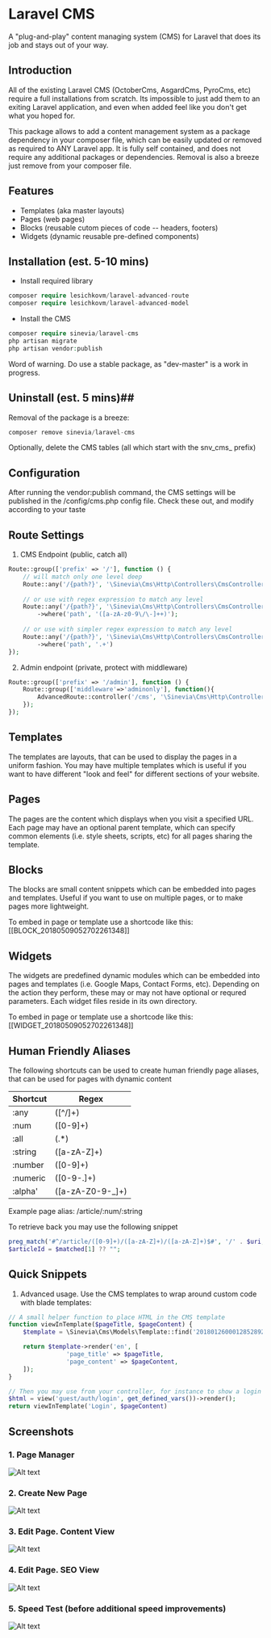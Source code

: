 # Laravel CMS #

A "plug-and-play" content managing system (CMS) for Laravel that does its job and stays out of your way.

## Introduction ##

All of the existing Laravel CMS (OctoberCms, AsgardCms, PyroCms, etc) require a full installations from scratch. Its impossible to just add them to an exiting Laravel application, and even when added feel like you don't get what you hoped for.

This package allows to add a content management system as a package dependency in your composer file, which can be easily updated or removed as required to ANY Laravel app. It is fully self contained, and does not require any additional packages or dependencies. Removal is also a breeze just remove from your composer file.

## Features ##

- Templates (aka master layouts)
- Pages (web pages)
- Blocks (reusable cutom pieces of code -- headers, footers)
- Widgets (dynamic reusable pre-defined components)

## Installation (est. 5-10 mins) ##

- Install required library

```php
composer require lesichkovm/laravel-advanced-route
composer require lesichkovm/laravel-advanced-model
```

- Install the CMS
```php
composer require sinevia/laravel-cms
php artisan migrate
php artisan vendor:publish
```

Word of warning. Do use a stable package, as "dev-master" is a work in progress.

## Uninstall (est. 5 mins)##

Removal of the package is a breeze:

```php
composer remove sinevia/laravel-cms
```

Optionally, delete the CMS tables (all which start with the snv_cms_ prefix)

## Configuration

After running the vendor:publish command, the CMS settings will be published in the /config/cms.php config file. Check these out, and modify according to your taste


## Route Settings ##

1. CMS Endpoint (public, catch all)

```php
Route::group(['prefix' => '/'], function () {
    // will match only one level deep
    Route::any('/{path?}', '\Sinevia\Cms\Http\Controllers\CmsController@anyPageView');
    
    // or use with regex expression to match any level
    Route::any('/{path?}', '\Sinevia\Cms\Http\Controllers\CmsController@anyPageView')
        ->where('path', '([a-zA-z0-9\/\-]++)');
        
    // or use with simpler regex expression to match any level
    Route::any('/{path?}', '\Sinevia\Cms\Http\Controllers\CmsController@anyPageView')
        ->where('path', '.+')
});
```

2. Admin endpoint (private, protect with middleware)

```php
Route::group(['prefix' => '/admin'], function () {
    Route::group(['middleware'=>'adminonly'], function(){
        AdvancedRoute::controller('/cms', '\Sinevia\Cms\Http\Controllers\CmsController');
    });
});
```

## Templates ##

The templates are layouts, that can be used to display the pages in a uniform fashion. You may have multiple templates which is useful if you want to have different "look and feel" for different sections of your website.

## Pages ##

The pages are the content which displays when you visit a specified URL. Each page may have an optional parent template, which can specify common elements (i.e. style sheets, scripts, etc) for all pages sharing the template.

## Blocks ##

The blocks are small content snippets which can be embedded into pages and templates. Useful if you want to use on multiple pages, or to make pages more lightweight.

To embed in page or template use a shortcode like this: [[BLOCK_20180509052702261348]] 

## Widgets ##

The widgets are predefined dynamic modules which can be embedded into pages and templates (i.e. Google Maps, Contact Forms, etc). Depending on the action they perform, these may or may not have optional or requred parameters. Each widget files reside in its own directory.

To embed in page or template use a shortcode like this: [[WIDGET_20180509052702261348]]

## Human Friendly Aliases ##
The following shortcuts can be used to create human friendly page aliases, that can be used for pages with dynamic content

|Shortcut | Regex |
| ------- |-------|
| :any    | ([^/]+) |
| :num    | ([0-9]+) |
| :all    | (.*) |
| :string | ([a-zA-Z]+) |
| :number | ([0-9]+) |
| :numeric | ([0-9-.]+) |
| :alpha' | ([a-zA-Z0-9-_]+) |

Example page alias: /article/:num/:string

To retrieve back you may use the following snippet
```php
preg_match('#^/article/([0-9]+)/([a-zA-Z]+)/([a-zA-Z]+)$#', '/' . $uri, $matched);
$articleId = $matched[1] ?? "";
```

## Quick Snippets

1. Advanced usage. Use the CMS templates to wrap around custom code with blade templates:

```php
// A small helper function to place HTML in the CMS template
function viewInTemplate($pageTitle, $pageContent) {
    $template = \Sinevia\Cms\Models\Template::find('20180126000128528925');

    return $template->render('en', [
                'page_title' => $pageTitle,
                'page_content' => $pageContent,
    ]);
}

// Then you may use from your controller, for instance to show a login form in
$html = view('guest/auth/login', get_defined_vars())->render();
return viewInTemplate('Login', $pageContent)
```

## Screenshots

### 1. Page Manager
![Alt text](screenshots/001_PageManager.png?raw=true "CMS. Page Manager")

### 2. Create New Page
![Alt text](screenshots/002_PageAddNew.png?raw=true "CMS. Create New Page")

### 3. Edit Page. Content View
![Alt text](screenshots/003_PageEdit.png?raw=true "CMS. Edit Page. Content View")

### 4. Edit Page. SEO View
![Alt text](screenshots/004_PageEdit_SeoView.png?raw=true "CMS. Edit Page. SEO View")

### 5. Speed Test (before additional speed improvements)
![Alt text](screenshots/005_SpeedTest.png?raw=true "CMS. Speed Test")


